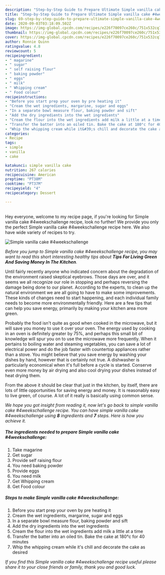 ```yaml
---
description: "Step-by-Step Guide to Prepare Ultimate Simple vanilla cake #4weekschallenge"
title: "Step-by-Step Guide to Prepare Ultimate Simple vanilla cake #4weekschallenge"
slug: 69-step-by-step-guide-to-prepare-ultimate-simple-vanilla-cake-4weekschallenge
date: 2020-09-03T03:18:09.502Z
image: https://img-global.cpcdn.com/recipes/e226f70097ce260c/751x532cq70/simple-vanilla-cake-4weekschallenge-recipe-main-photo.jpg
thumbnail: https://img-global.cpcdn.com/recipes/e226f70097ce260c/751x532cq70/simple-vanilla-cake-4weekschallenge-recipe-main-photo.jpg
cover: https://img-global.cpcdn.com/recipes/e226f70097ce260c/751x532cq70/simple-vanilla-cake-4weekschallenge-recipe-main-photo.jpg
author: Ronnie Quinn
ratingvalue: 4.8
reviewcount: 5
recipeingredient:
- " magarine"
- " sugar"
- " self raising flour"
- " baking powder"
- " eggs"
- " milk"
- " Whipping cream"
- " Food colour"
recipeinstructions:
- "Before you start prep your oven by pre heating it"
- "Cream the wet ingredients, margarine, sugar and eggs"
- "In a separate bowl measure flour, baking powder and sift"
- "Add the dry ingredients into the wet ingredients"
- "Cream the flour into the wet ingredients add milk a little at a time"
- "Transfer the batter into an oiled tin. Bake the cake at 180°c for 40 minutes"
- "Whip the whipping cream while it&#39;s chill and decorate the cake as desired"
categories:
- Recipe
tags:
- simple
- vanilla
- cake

katakunci: simple vanilla cake 
nutrition: 267 calories
recipecuisine: American
preptime: "PT38M"
cooktime: "PT37M"
recipeyield: "4"
recipecategory: Dessert

---
```

<br>
Hey everyone, welcome to my recipe page, if you're looking for Simple vanilla cake #4weekschallenge recipe, look no further! We provide you only the perfect Simple vanilla cake #4weekschallenge recipe here. We also have wide variety of recipes to try.
<br>


![Simple vanilla cake #4weekschallenge](https://img-global.cpcdn.com/recipes/e226f70097ce260c/751x532cq70/simple-vanilla-cake-4weekschallenge-recipe-main-photo.jpg)

<i>Before you jump to Simple vanilla cake #4weekschallenge recipe, you may want to read this short interesting healthy tips about 
<strong>Tips For Living Green And Saving Money In The Kitchen</strong>.</i>
</br>

Until fairly recently anyone who indicated concern about the degradation of the environment raised skeptical eyebrows. Those days are over, and it seems we all recognize our role in stopping and perhaps reversing the damage being done to our planet. According to the experts, to clean up the natural environment we are all going to have to make some improvements. These kinds of changes need to start happening, and each individual family needs to become more environmentally friendly. Here are a few tips that can help you save energy, primarily by making your kitchen area more green.

Probably the food isn't quite as good when cooked in the microwave, but it will save you money to use it over your oven. The energy used by cooking in an oven is definitely greater by 75%, and perhaps this small bit of knowledge will spur you on to use the microwave more frequently. When it pertains to boiling water and steaming vegetables, you can save a lot of electrical power and do the job faster with countertop appliances rather than a stove. You might believe that you save energy by washing your dishes by hand, however that is certainly not true. A dishwasher is particularly economical when it's full before a cycle is started. Conserve even more money by air drying and also cool drying your dishes instead of heat drying them.

From the above it should be clear that just in the kitchen, by itself, there are lots of little opportunities for saving energy and money. It is reasonably easy to live green, of course. A lot of it really is basically using common sense.


<i>We hope you got insight from reading it, now let's go back to simple vanilla cake #4weekschallenge recipe. You can have simple vanilla cake #4weekschallenge using <strong>8</strong> ingredients and <strong>7</strong> steps. Here is how you achieve it.
</i>

##### The ingredients needed to prepare Simple vanilla cake #4weekschallenge:

1. Take  magarine
1. Get  sugar
1. Provide  self raising flour
1. You need  baking powder
1. Provide  eggs
1. You need  milk
1. Get  Whipping cream
1. Get  Food colour


##### Steps to make Simple vanilla cake #4weekschallenge:

1. Before you start prep your oven by pre heating it
1. Cream the wet ingredients, margarine, sugar and eggs
1. In a separate bowl measure flour, baking powder and sift
1. Add the dry ingredients into the wet ingredients
1. Cream the flour into the wet ingredients add milk a little at a time
1. Transfer the batter into an oiled tin. Bake the cake at 180°c for 40 minutes
1. Whip the whipping cream while it&#39;s chill and decorate the cake as desired


<i>If you find this Simple vanilla cake #4weekschallenge recipe useful please share it to your close friends or family, thank you and good luck.</i>

